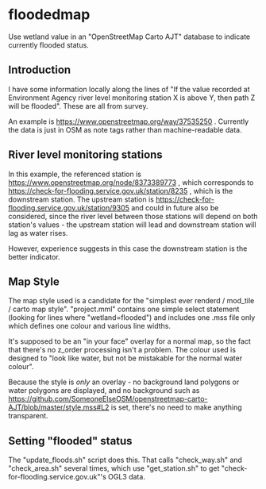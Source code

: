 # floodedmap
Use wetland value in an "OpenStreetMap Carto AJT" database to indicate currently flooded status.

## Introduction
I have some information locally along the lines of "If the value recorded at 
Environment Agency river level monitoring station X is above Y, then path Z will
be flooded".  These are all from survey.  

An example is https://www.openstreetmap.org/way/37535250 .  Currently the data
is just in OSM as note tags rather than machine-readable data.  

## River level monitoring stations
In this example, the referenced station is 
https://www.openstreetmap.org/node/8373389773 , which corresponds to 
https://check-for-flooding.service.gov.uk/station/8235 , which 
is the downstream station.  The upstream station is 
https://check-for-flooding.service.gov.uk/station/9305 and could in future also 
be considered, since the river level between those stations will depend on both 
station's values - the upstream station will lead and downstream station will 
lag as water rises.

However, experience suggests in this case the downstream station is the better 
indicator.

## Map Style
The map style used is a candidate for the "simplest ever renderd / mod_tile / 
carto map style".  "project.mml" contains one simple select statement (looking 
for lines where "wetland=flooded") and includes one .mss file only which defines
one colour and various line widths.

It's supposed to be an "in your face" overlay for a normal map, so the fact that
there's no z_order processing isn't a problem.  The colour used is designed to
"look like water, but not be mistakable for the normal water colour".

Because the style is _only_ an overlay - no background land polygons or water 
polygons are displayed, and no background such as 
https://github.com/SomeoneElseOSM/openstreetmap-carto-AJT/blob/master/style.mss#L2 
is set, there's no need to make anything transparent.

## Setting "flooded" status
The "update_floods.sh" script does this.  That calls "check_way.sh" and  
"check_area.sh" several times, which use "get_station.sh" to get 
"check-for-flooding.service.gov.uk"'s OGL3 data.
